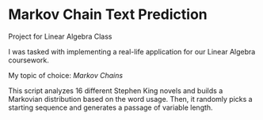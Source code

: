# Markov Chain Text Prediction
Project for Linear Algebra Class

I was tasked with implementing a real-life application for our Linear Algebra coursework.

My topic of choice: *Markov Chains*

This script analyzes 16 different Stephen King novels and builds a Markovian distribution based on the word usage. Then, it randomly picks a starting sequence and generates a passage of variable length.

